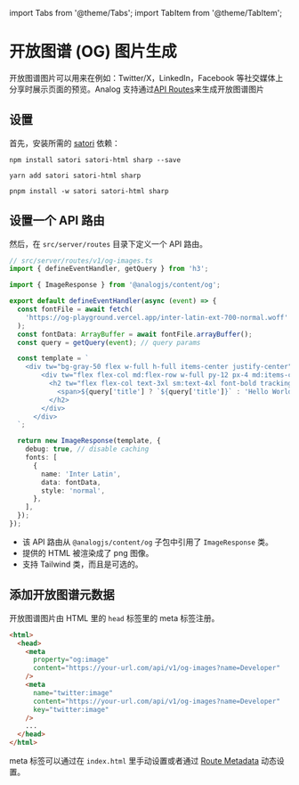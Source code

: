 import Tabs from '@theme/Tabs';
import TabItem from '@theme/TabItem';

# 开放图谱 (OG) 图片生成

开放图谱图片可以用来在例如：Twitter/X，LinkedIn，Facebook 等社交媒体上分享时展示页面的预览。Analog 支持通过[API Routes](./overview)来生成开放图谱图片

## 设置

首先，安装所需的 [satori](https://github.com/vercel/satori) 依赖：

<Tabs groupId="package-manager">
  <TabItem value="npm">

```shell
npm install satori satori-html sharp --save
```

  </TabItem>

  <TabItem label="Yarn" value="yarn">

```shell
yarn add satori satori-html sharp
```

  </TabItem>

  <TabItem value="pnpm">

```shell
pnpm install -w satori satori-html sharp
```

  </TabItem>
</Tabs>

## 设置一个 API 路由

然后，在 `src/server/routes` 目录下定义一个 API 路由。

```ts
// src/server/routes/v1/og-images.ts
import { defineEventHandler, getQuery } from 'h3';

import { ImageResponse } from '@analogjs/content/og';

export default defineEventHandler(async (event) => {
  const fontFile = await fetch(
    'https://og-playground.vercel.app/inter-latin-ext-700-normal.woff'
  );
  const fontData: ArrayBuffer = await fontFile.arrayBuffer();
  const query = getQuery(event); // query params

  const template = `
    <div tw="bg-gray-50 flex w-full h-full items-center justify-center">
        <div tw="flex flex-col md:flex-row w-full py-12 px-4 md:items-center justify-between p-8">
          <h2 tw="flex flex-col text-3xl sm:text-4xl font-bold tracking-tight text-gray-900 text-left">
            <span>${query['title'] ? `${query['title']}` : 'Hello World'}</span>
          </h2>
        </div>
      </div>    
  `;

  return new ImageResponse(template, {
    debug: true, // disable caching
    fonts: [
      {
        name: 'Inter Latin',
        data: fontData,
        style: 'normal',
      },
    ],
  });
});
```

- 该 API 路由从 `@analogjs/content/og` 子包中引用了 `ImageResponse` 类。
- 提供的 HTML 被渲染成了 png 图像。
- 支持 Tailwind 类，而且是可选的。

## 添加开放图谱元数据

开放图谱图片由 HTML 里的 `head` 标签里的 meta 标签注册。

```html
<html>
  <head>
    <meta
      property="og:image"
      content="https://your-url.com/api/v1/og-images?name=Developer"
    />
    <meta
      name="twitter:image"
      content="https://your-url.com/api/v1/og-images?name=Developer"
      key="twitter:image"
    />
    ...
  </head>
</html>
```

meta 标签可以通过在 `index.html` 里手动设置或者通过 [Route Metadata](/docs/features/routing/metadata#open-graph-meta-tags) 动态设置。
